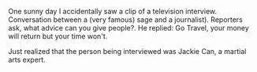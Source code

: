 One sunny day I accidentally saw a clip of a television interview. Conversation between a (very famous) sage and a journalist). Reporters ask, what advice can you give people?. He replied: Go Travel, your money will return but your time won't.

Just realized that the person being interviewed was Jackie Can, a martial arts expert.
